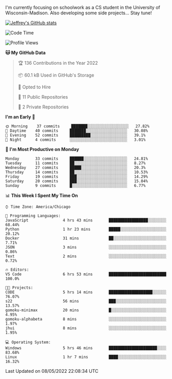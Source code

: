 

I'm currently focusing on schoolwork as a CS student in the University of Wisconsin-Madison.
Also developing some side projects...
Stay tune!

<!-- [![wakatime](https://wakatime.com/badge/user/99a12255-d5fa-4530-a56f-b1f6efe8669d.svg?style=for-the-badge)](https://wakatime.com/@99a12255-d5fa-4530-a56f-b1f6efe8669d) -->

[![Jeffrey's GitHub stats](https://github-readme-stats.vercel.app/api?username=slijeff&count_private=true&show_icons=true)](https://github.com/anuraghazra/github-readme-stats)

<!-- [![Jeffrey's wakatime stats](https://github-readme-stats.vercel.app/api/wakatime?username=slijeff&custom_title=Coding+Time+Last+Week)](https://github.com/slijeff/github-readme-stats) -->

<!-- [![Top Langs](https://github-readme-stats.vercel.app/api/top-langs/?username=slijeff&count_private=true&langs_count=8&hide=javascript&custom_title=Repo+Languages)](https://github.com/anuraghazra/github-readme-stats) -->

<!--START_SECTION:waka-->
![Code Time](http://img.shields.io/badge/Code%20Time-46%20hrs%2046%20mins-blue)

![Profile Views](http://img.shields.io/badge/Profile%20Views-3-blue)

**🐱 My GitHub Data** 

> 🏆 136 Contributions in the Year 2022
 > 
> 📦 60.1 kB Used in GitHub's Storage 
 > 
> 💼 Opted to Hire
 > 
> 📜 11 Public Repositories 
 > 
> 🔑 2 Private Repositories  
 > 
**I'm an Early 🐤** 

```text
🌞 Morning    37 commits     ███████░░░░░░░░░░░░░░░░░░   27.82% 
🌆 Daytime    40 commits     ███████░░░░░░░░░░░░░░░░░░   30.08% 
🌃 Evening    52 commits     █████████░░░░░░░░░░░░░░░░   39.1% 
🌙 Night      4 commits      ░░░░░░░░░░░░░░░░░░░░░░░░░   3.01%

```
📅 **I'm Most Productive on Monday** 

```text
Monday       33 commits     ██████░░░░░░░░░░░░░░░░░░░   24.81% 
Tuesday      11 commits     ██░░░░░░░░░░░░░░░░░░░░░░░   8.27% 
Wednesday    27 commits     █████░░░░░░░░░░░░░░░░░░░░   20.3% 
Thursday     14 commits     ██░░░░░░░░░░░░░░░░░░░░░░░   10.53% 
Friday       19 commits     ███░░░░░░░░░░░░░░░░░░░░░░   14.29% 
Saturday     20 commits     ███░░░░░░░░░░░░░░░░░░░░░░   15.04% 
Sunday       9 commits      █░░░░░░░░░░░░░░░░░░░░░░░░   6.77%

```


📊 **This Week I Spent My Time On** 

```text
⌚︎ Time Zone: America/Chicago

💬 Programming Languages: 
JavaScript               4 hrs 43 mins       █████████████████░░░░░░░░   68.44% 
Python                   1 hr 23 mins        █████░░░░░░░░░░░░░░░░░░░░   20.12% 
Docker                   31 mins             ██░░░░░░░░░░░░░░░░░░░░░░░   7.71% 
JSON                     3 mins              ░░░░░░░░░░░░░░░░░░░░░░░░░   0.86% 
Text                     2 mins              ░░░░░░░░░░░░░░░░░░░░░░░░░   0.72%

🔥 Editors: 
VS Code                  6 hrs 53 mins       █████████████████████████   100.0%

🐱‍💻 Projects: 
CODE                     5 hrs 14 mins       ███████████████████░░░░░░   76.07% 
s22                      56 mins             ███░░░░░░░░░░░░░░░░░░░░░░   13.57% 
gomoku-minimax           20 mins             █░░░░░░░░░░░░░░░░░░░░░░░░   4.95% 
gomoku-alphabeta         8 mins              ░░░░░░░░░░░░░░░░░░░░░░░░░   1.97% 
jhui                     8 mins              ░░░░░░░░░░░░░░░░░░░░░░░░░   1.95%

💻 Operating System: 
Windows                  5 hrs 46 mins       █████████████████████░░░░   83.68% 
Linux                    1 hr 7 mins         ████░░░░░░░░░░░░░░░░░░░░░   16.32%

```


 Last Updated on 08/05/2022 22:08:34 UTC
<!--END_SECTION:waka-->
